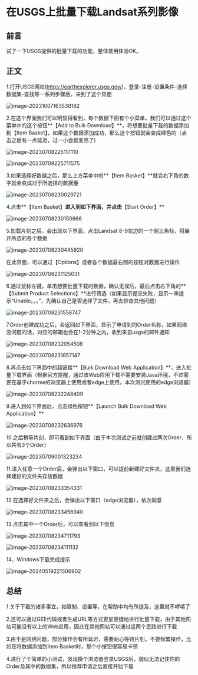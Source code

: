 # 在USGS上批量下载Landsat系列影像

## 前言

试了一下USGS提供的批量下载的功能，整体使用体验OK。

## 正文

1.打开USGS网站(https://earthexplorer.usgs.gov/)，登录-注册-设置条件-选择数据集-查找等一系列步骤后，来到了这个界面

![image-20231007163538182](https://cdn.jsdelivr.net/gh/zbhgis/BlogImg@main/blog/202506262301785.png)

2.在这个界面我们可以明显得看到，每个数据下面有个小菜单，我们可以通过这个菜单中的这个按钮**【Add  to Bulk Download】**，将想要批量下载的数据添加到【Item Basket】，如果这个数据添加成功，那么这个按钮就会变成绿色的（点击之后有一点延迟，过一小会就变亮了)

![image-20230708225117110](https://cdn.jsdelivr.net/gh/zbhgis/BlogImg@main/blog/202506262302958.png)

![image-20230708225711575](https://cdn.jsdelivr.net/gh/zbhgis/BlogImg@main/blog/202506262302126.png)

3.如果选择好数据之后，那么上方菜单中的**【Item Basket】**就会右下角的数字就会变成对于所选择的数据量

![image-20230708230029721](https://cdn.jsdelivr.net/gh/zbhgis/BlogImg@main/blog/202506262302325.png)

4.点击**【Item Basket】**进入到如下界面，并点击**【Start Order】**

![image-20230708230150666](https://cdn.jsdelivr.net/gh/zbhgis/BlogImg@main/blog/202506262303007.png)

5.加载片刻之后，会出现以下界面，点击Landsat 8-9左边的一个倒三角标，将展开所选的各个数据

![image-20230708230445920](https://cdn.jsdelivr.net/gh/zbhgis/BlogImg@main/blog/202506262303838.png)

在此界面，可以通过【Options】或者各个数据最右侧的按钮对数据进行操作

![image-20230708231125031](https://cdn.jsdelivr.net/gh/zbhgis/BlogImg@main/blog/202506262303082.png)

6.通过鼠标左键，单击想要批量下载的数据，确认无误后，最后点击右下角的**【Submit Product Selections】**进行筛选（如果显示提交失败，显示一串提示“Unable。。。”，先确认自己是否选择了文件，再去排查其他问题）

![image-20230708231556747](https://cdn.jsdelivr.net/gh/zbhgis/BlogImg@main/blog/202506262303422.png)

7.Order创建成功之后，会返回如下界面，显示了申请到的Order名称，如果网络没问题的话，对应的邮箱也会在1-2分钟之内，收到来自usgs的邮件通知

![image-20230708232054508](https://cdn.jsdelivr.net/gh/zbhgis/BlogImg@main/blog/202506262303112.png)

![image-20230708231857147](https://cdn.jsdelivr.net/gh/zbhgis/BlogImg@main/blog/202506262303373.png)

8.再点击如下界面中的超链接**【Bulk Download Web Application】**，进入批量下载界面（根据官方提醒，通过该Web应用下载不需要安装Java环境，不过需要在基于chorme的浏览器上使用或者edge上使用，本次测试使用的edge浏览器）

![image-20230708232248409](https://cdn.jsdelivr.net/gh/zbhgis/BlogImg@main/blog/202506262303040.png)

9.进入到如下界面后，点击绿色按钮**【Launch Bulk Download Web Application】**

![image-20230708232636976](https://cdn.jsdelivr.net/gh/zbhgis/BlogImg@main/blog/202506262304993.png)

10.之后稍等片刻，即可看到如下界面（由于本次测试之前就创建过两次Order，所以共有3个Order）

![image-20230709001323234](https://cdn.jsdelivr.net/gh/zbhgis/BlogImg@main/blog/202506262304232.png)

11.进入任意一个Order后，会弹出以下窗口，可以提前新建好文件夹，这里我们选择建好的文件夹存放数据

![image-20230708233354331](https://cdn.jsdelivr.net/gh/zbhgis/BlogImg@main/blog/202506262304832.png)

12.在选择好文件夹之后，会弹出以下窗口（edge浏览器），依次同意

![image-20230708233456940](https://cdn.jsdelivr.net/gh/zbhgis/BlogImg@main/blog/202506262304769.png)

13.点击其中一个Order后，可以查看到以下信息

![image-20230708234711793](https://cdn.jsdelivr.net/gh/zbhgis/BlogImg@main/blog/202506262304351.png)

![image-20230708234111132](https://gitee.com/zbhgis/pic/raw/master/blog/image-20230708234111132.png)

14、Windows下载完成提示

![image-20240519221506902](https://cdn.jsdelivr.net/gh/zbhgis/BlogImg@main/blog/202506262304298.png)

## **总结**

1.关于下载的诸多事宜，如限制、设置等，在帮助中均有所提及，这里就不啰嗦了

2.还可以通过GEE代码或者生成URL等方式更加便捷地进行批量下载，由于其他网站可能没有以上的Web应用，因此在其他网站可以通过这两个思路进行下载

3.由于是网络问题，部分操作会有所延迟，需要耐心等待片刻，不要频繁操作，比如在将数据添加到Item Basket时，那个小按钮很容易卡顿

4.进行了个简单的小测试，发现换个浏览器登录USGS后，貌似无法记住你的Order及其中的数据集，所以推荐申请之后直接开始下载

<!-- ##{"timestamp":1696629600}## -->